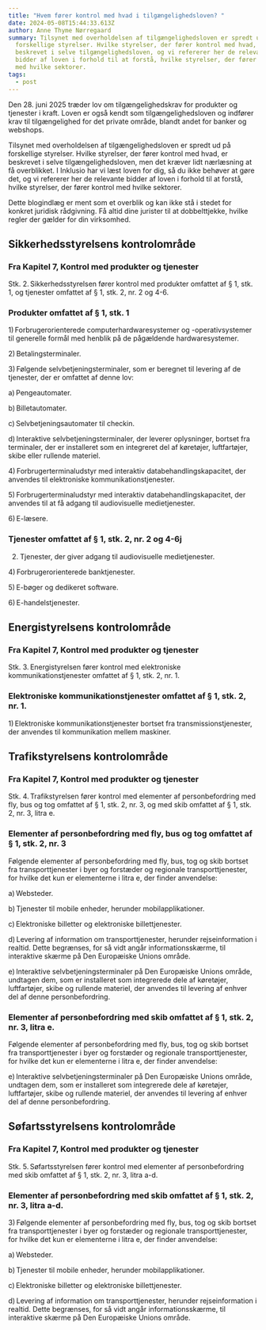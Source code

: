 ```yaml
---
title: "Hvem fører kontrol med hvad i tilgængelighedsloven? "
date: 2024-05-08T15:44:33.613Z
author: Anne Thyme Nørregaard
summary: Tilsynet med overholdelsen af tilgængelighedsloven er spredt ud på
  forskellige styrelser. Hvilke styrelser, der fører kontrol med hvad, er
  beskrevet i selve tilgængelighedsloven, og vi refererer her de relevante
  bidder af loven i forhold til at forstå, hvilke styrelser, der fører kontrol
  med hvilke sektorer.
tags:
  - post
---
```

D﻿en 28. juni 2025 træder lov om tilgængelighedskrav for produkter og tjenester i kraft. Loven er også kendt som tilgængelighedsloven og indfører krav til tilgængelighed for det private område, blandt andet for banker og webshops. 

Tilsynet med overholdelsen af tilgængelighedsloven er spredt ud på forskellige styrelser. Hvilke styrelser, der fører kontrol med hvad, er beskrevet i selve tilgængelighedsloven, men det kræver lidt nærlæsning at få overblikket. I Inklusio har vi læst loven for dig, så du ikke behøver at gøre det, og vi refererer her de relevante bidder af loven i forhold til at forstå, hvilke styrelser, der fører kontrol med hvilke sektorer.

Dette blogindlæg er ment som et overblik og kan ikke stå i stedet for konkret juridisk rådgivning. F﻿å altid dine jurister til at dobbelttjekke, hvilke regler der gælder for din virksomhed.

## Sikkerhedsstyrelsens kontrolområde 

### Fra Kapitel 7, Kontrol med produkter og tjenester 

Stk. 2. Sikkerhedsstyrelsen fører kontrol med produkter omfattet af § 1, stk. 1, og tjenester omfattet af § 1, stk. 2, nr. 2 og 4-6. 

### Produkter omfattet af § 1, stk. 1

1) Forbrugerorienterede computerhardwaresystemer og -operativsystemer til generelle formål med henblik på de pågældende hardwaresystemer. 

2) Betalingsterminaler. 

3) Følgende selvbetjeningsterminaler, som er beregnet til levering af de tjenester, der er omfattet af denne lov: 

a) Pengeautomater. 

b) Billetautomater. 

c) Selvbetjeningsautomater til checkin. 

d) Interaktive selvbetjeningsterminaler, der leverer oplysninger, bortset fra terminaler, der er installeret som en integreret del af køretøjer, luftfartøjer, skibe eller rullende materiel. 

4) Forbrugerterminaludstyr med interaktiv databehandlingskapacitet, der anvendes til elektroniske kommunikationstjenester. 

5) Forbrugerterminaludstyr med interaktiv databehandlingskapacitet, der anvendes til at få adgang til audiovisuelle medietjenester. 

6) E-læsere. 

### Tjenester omfattet af § 1, stk. 2, nr. 2 og 4-6j

2) Tjenester, der giver adgang til audiovisuelle medietjenester. 

4) Forbrugerorienterede banktjenester. 

5) E-bøger og dedikeret software. 

6) E-handelstjenester. 

## Energistyrelsens kontrolområde 

### Fra Kapitel 7, Kontrol med produkter og tjenester 

Stk. 3. Energistyrelsen fører kontrol med elektroniske kommunikationstjenester omfattet af § 1, stk. 2, nr. 1. 

### Elektroniske kommunikationstjenester omfattet af § 1, stk. 2, nr. 1. 

1) Elektroniske kommunikationstjenester bortset fra transmissionstjenester, der anvendes til kommunikation mellem maskiner. 

## Trafikstyrelsens kontrolområde 

### Fra Kapitel 7, Kontrol med produkter og tjenester 

Stk. 4. Trafikstyrelsen fører kontrol med elementer af personbefordring med fly, bus og tog omfattet af § 1, stk. 2, nr. 3, og med skib omfattet af § 1, stk. 2, nr. 3, litra e. 

### Elementer af personbefordring med fly, bus og tog omfattet af § 1, stk. 2, nr. 3 

Følgende elementer af personbefordring med fly, bus, tog og skib bortset fra transporttjenester i byer og forstæder og regionale transporttjenester, for hvilke det kun er elementerne i litra e, der finder anvendelse: 

a) Websteder. 

b) Tjenester til mobile enheder, herunder mobilapplikationer. 

c) Elektroniske billetter og elektroniske billettjenester. 

d) Levering af information om transporttjenester, herunder rejseinformation i realtid. Dette begrænses, for så vidt angår informationsskærme, til interaktive skærme på Den Europæiske Unions område. 

e) Interaktive selvbetjeningsterminaler på Den Europæiske Unions område, undtagen dem, som er installeret som integrerede dele af køretøjer, luftfartøjer, skibe og rullende materiel, der anvendes til levering af enhver del af denne personbefordring. 

### Elementer af personbefordring med skib omfattet af § 1, stk. 2, nr. 3, litra e. 

Følgende elementer af personbefordring med fly, bus, tog og skib bortset fra transporttjenester i byer og forstæder og regionale transporttjenester, for hvilke det kun er elementerne i litra e, der finder anvendelse: 

e) Interaktive selvbetjeningsterminaler på Den Europæiske Unions område, undtagen dem, som er installeret som integrerede dele af køretøjer, luftfartøjer, skibe og rullende materiel, der anvendes til levering af enhver del af denne personbefordring. 

## Søfartsstyrelsens kontrolområde 

### Fra Kapitel 7, Kontrol med produkter og tjenester 

Stk. 5. Søfartsstyrelsen fører kontrol med elementer af personbefordring med skib omfattet af § 1, stk. 2, nr. 3, litra a-d. 

### Elementer af personbefordring med skib omfattet af § 1, stk. 2, nr. 3, litra a-d. 

3) Følgende elementer af personbefordring med fly, bus, tog og skib bortset fra transporttjenester i byer og forstæder og regionale transporttjenester, for hvilke det kun er elementerne i litra e, der finder anvendelse: 

a) Websteder. 

b) Tjenester til mobile enheder, herunder mobilapplikationer. 

c) Elektroniske billetter og elektroniske billettjenester. 

d) Levering af information om transporttjenester, herunder rejseinformation i realtid. Dette begrænses, for så vidt angår informationsskærme, til interaktive skærme på Den Europæiske Unions område.